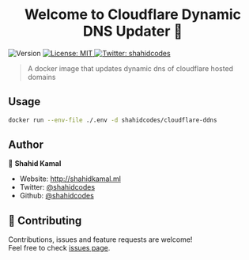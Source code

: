 <h1 align="center">Welcome to Cloudflare Dynamic DNS Updater 👋</h1>
<p>
  <img alt="Version" src="https://img.shields.io/badge/version-1.0.0-blue.svg?cacheSeconds=2592000" />
  <a href="#" target="_blank">
    <img alt="License: MIT" src="https://img.shields.io/badge/License-MIT-yellow.svg" />
  </a>
  <a href="https://twitter.com/shahidcodes" target="_blank">
    <img alt="Twitter: shahidcodes" src="https://img.shields.io/twitter/follow/shahidcodes.svg?style=social" />
  </a>
</p>

> A docker image that updates dynamic dns of cloudflare hosted domains

## Usage

```sh
docker run --env-file ./.env -d shahidcodes/cloudflare-ddns
```

## Author

👤 **Shahid Kamal**

- Website: http://shahidkamal.ml
- Twitter: [@shahidcodes](https://twitter.com/shahidcodes)
- Github: [@shahidcodes](https://github.com/shahidcodes)

## 🤝 Contributing

Contributions, issues and feature requests are welcome!<br />Feel free to check [issues page](issues).
